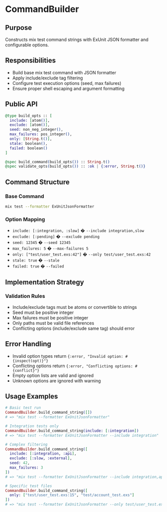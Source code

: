 # CommandBuilder

## Purpose
Constructs mix test command strings with ExUnit JSON formatter and configurable options.

## Responsibilities
- Build base mix test command with JSON formatter
- Apply include/exclude tag filtering
- Configure test execution options (seed, max failures)
- Ensure proper shell escaping and argument formatting

## Public API

```elixir
@type build_opts :: [
  include: [atom()],
  exclude: [atom()],
  seed: non_neg_integer(),
  max_failures: pos_integer(),
  only: [String.t()],
  stale: boolean(),
  failed: boolean()
]

@spec build_command(build_opts()) :: String.t()
@spec validate_opts(build_opts()) :: :ok | {:error, String.t()}
```

## Command Structure

### Base Command
```bash
mix test --formatter ExUnitJsonFormatter
```

### Option Mapping
- `include: [:integration, :slow]` � `--include integration,slow`
- `exclude: [:pending]` � `--exclude pending` 
- `seed: 12345` � `--seed 12345`
- `max_failures: 5` � `--max-failures 5`
- `only: ["test/user_test.exs:42"]` � `--only test/user_test.exs:42`
- `stale: true` � `--stale`
- `failed: true` � `--failed`

## Implementation Strategy

### Validation Rules
- Include/exclude tags must be atoms or convertible to strings
- Seed must be positive integer
- Max failures must be positive integer
- Only paths must be valid file references
- Conflicting options (include/exclude same tag) should error

## Error Handling
- Invalid option types return `{:error, "Invalid option: #{inspect(opt)}"}`
- Conflicting options return `{:error, "Conflicting options: #{conflict}"}`
- Empty option lists are valid and ignored
- Unknown options are ignored with warning

## Usage Examples

```elixir
# Basic test run
CommandBuilder.build_command_string([])
# => "mix test --formatter ExUnitJsonFormatter"

# Integration tests only
CommandBuilder.build_command_string(include: [:integration])
# => "mix test --formatter ExUnitJsonFormatter --include integration"

# Complex filtering
CommandBuilder.build_command_string([
  include: [:integration, :api],
  exclude: [:slow, :external],
  seed: 42,
  max_failures: 3
])
# => "mix test --formatter ExUnitJsonFormatter --include integration,api --exclude slow,external --seed 42 --max-failures 3"

# Specific test files
CommandBuilder.build_command_string([
  only: ["test/user_test.exs:15", "test/account_test.exs"]
])
# => "mix test --formatter ExUnitJsonFormatter --only test/user_test.exs:15 --only test/account_test.exs"
```